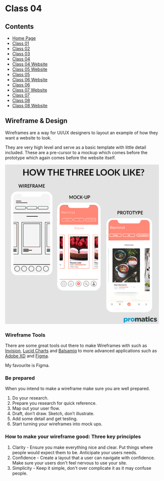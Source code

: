 # Class 04

## Contents

- [Home Page](https://r-saunders.github.io/reading-notes)
- [Class 01](https://r-saunders.github.io/reading-notes/102/class-01)
- [Class 02](https://r-saunders.github.io/reading-notes/102/class-02)
- [Class 03](https://r-saunders.github.io/reading-notes/102/class-03)
- [Class 04](https://r-saunders.github.io/reading-notes/102/class-04)
- [Class 04 Website](https://r-saunders.github.io/reading-notes/102/class-04-website)
- [Class 05 Website](https://r-saunders.github.io/reading-notes/102/class-05-website)
- [Class 05](https://r-saunders.github.io/reading-notes/102/class-05)
- [Class 06 Website](https://r-saunders.github.io/reading-notes/102/class-06-website)
- [Class 06](https://r-saunders.github.io/reading-notes/102/class-06)
- [Class 07 Website](https://r-saunders.github.io/reading-notes/102/class-07-website)
- [Class 07](https://r-saunders.github.io/reading-notes/102/class-07)
- [Class 08](https://r-saunders.github.io/reading-notes/102/class-08)
- [Class 08 Website](https://r-saunders.github.io/reading-notes/102/class-08-website)

## Wireframe & Design

Wireframes are a way for UI/UX designers to layout an example of how they want a website to look. 

They are very high level and serve as a basic template with little detail included. These are a pre-cursor to a mockup which comes before the prototype which again comes before the website itself.

![Wireframe to Mockup to Prototype](wireframe.gif)

### Wireframe Tools

There are some great tools out there to make Wireframes with such as [Invision](https://www.invisionapp.com/), [Lucid Charts](https://www.lucidchart.com/pages/) and [Balsamiq](https://balsamiq.com/) to more advanced applications such as [Adobe XD](https://www.adobe.com/uk/products/xd.html) and [Figma](https://www.figma.com/).

My favourite is Figma.

### Be prepared

When you intend to make a wireframe make sure you are well prepared.

1. Do your research.
2. Prepare you research for quick reference.
3. Map out your user flow.
4. Draft, don’t draw. Sketch, don’t illustrate.
5. Add some detail and get testing.
6. Start turning your wireframes into mock ups.

### How to make your wireframe good: Three key principles

1. Clarity - Ensure you make everything nice and clear. Put things where people would expect them to be. Anticipate your users needs.
2. Confidence - Create a layout that a user can navigate with confidence. Make sure your users don't feel nervous to use your site.
3. Simplicity - Keep it simple, don't over complicate it as it may confuse people.
